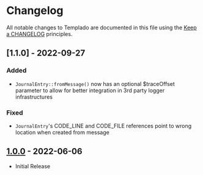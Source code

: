 # Changelog

All notable changes to Templado are documented in this file using the [Keep a CHANGELOG](http://keepachangelog.com/) principles.


## [1.1.0] - 2022-09-27

### Added

* `JournalEntry::fromMessage()` now has an optional $traceOffset parameter to allow for better integration in 3rd party logger infrastructures 

### Fixed
* `JournalEntry`'s CODE_LINE and CODE_FILE references point to wrong location when created from message

## [1.0.0] - 2022-06-06

* Initial Release

[1.0.0]: https://github.com/theseer/journald/releases/tag/1.0.0
